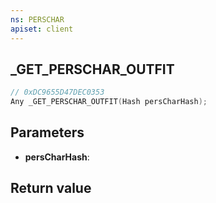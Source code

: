 ```yaml
---
ns: PERSCHAR
apiset: client
---
```

## _GET_PERSCHAR_OUTFIT

```c
// 0xDC9655D47DEC0353
Any _GET_PERSCHAR_OUTFIT(Hash persCharHash);
```


## Parameters
* **persCharHash**:

## Return value